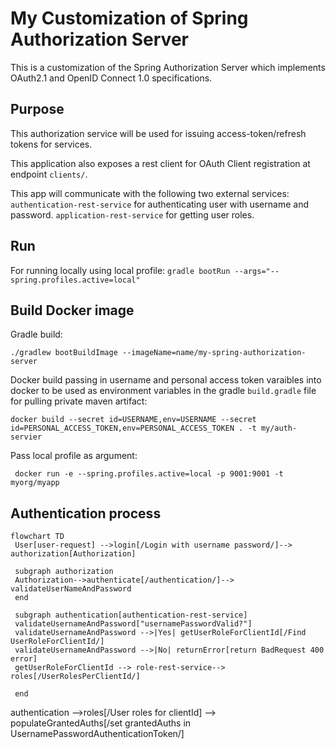 # My Customization of Spring Authorization Server
This is a customization of the Spring Authorization Server which implements OAuth2.1 and OpenID Connect 1.0 specifications.


## Purpose
This authorization service will be used for issuing access-token/refresh tokens for services. 

This application also exposes a rest client for OAuth Client registration at endpoint `clients/`.

This app will communicate with the following two external services:
`authentication-rest-service` for authenticating user with username and password.
`application-rest-service` for getting user roles.

## Run
For running locally using local profile:
`gradle bootRun --args="--spring.profiles.active=local"`

## Build Docker image
Gradle build:
```
./gradlew bootBuildImage --imageName=name/my-spring-authorization-server
```
Docker build passing in username and personal access token varaibles into docker to be used as environment variables in the gradle `build.gradle` file for pulling private maven artifact:
```
docker build --secret id=USERNAME,env=USERNAME --secret id=PERSONAL_ACCESS_TOKEN,env=PERSONAL_ACCESS_TOKEN . -t my/auth-servier
```

Pass local profile as argument:
```
 docker run -e --spring.profiles.active=local -p 9001:9001 -t myorg/myapp
```


## Authentication process
```mermaid
flowchart TD
 User[user-request] -->login[/Login with username password/]--> authorization[Authorization]
 
 subgraph authorization
 Authorization-->authenticate[/authentication/]--> validateUserNameAndPassword
 end
 
 subgraph authentication[authentication-rest-service]
 validateUsernameAndPassword["usernamePasswordValid?"]
 validateUsernameAndPassword -->|Yes| getUserRoleForClientId[/Find UserRoleForClientId/]
 validateUsernameAndPassword -->|No| returnError[return BadRequest 400 error]
 getUserRoleForClientId --> role-rest-service--> roles[/UserRolesPerClientId/]
   
 end 
```

authentication -->roles[/User roles for clientId] --> populateGrantedAuths[/set grantedAuths in UsernamePasswordAuthenticationToken/]

